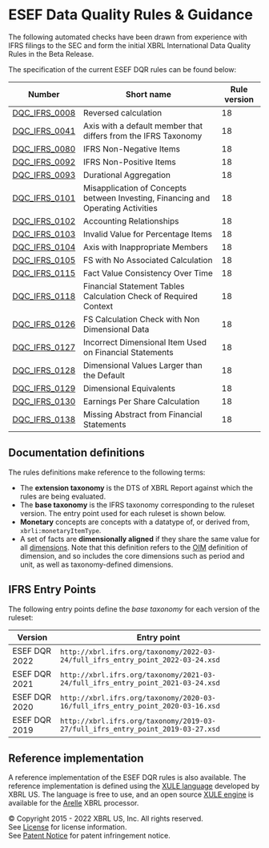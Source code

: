 # ESEF Data Quality Rules & Guidance

The following automated checks have been drawn from experience with IFRS filings to the SEC and form the initial XBRL International Data Quality Rules in the Beta Release. 

The specification of the current ESEF DQR rules can be found below:

| Number | Short name | Rule version |
| ----- | ----- | ----- |
| [DQC_IFRS_0008](docs/DQC_IFRS_0008/DQC_0008.md) | Reversed calculation | 18 |
| [DQC_IFRS_0041](docs/DQC_IFRS_0041/DQC_0041.md) | Axis with a default member that differs from the IFRS Taxonomy | 18 |
| [DQC_IFRS_0080](docs/DQC_IFRS_0080/DQC_0080.md) | IFRS Non-Negative Items | 18 |
| [DQC_IFRS_0092](docs/DQC_IFRS_0092/DQC_0092.md) | IFRS Non-Positive Items | 18 |
| [DQC_IFRS_0093](docs/DQC_IFRS_0093/DQC_0093.md) | Durational Aggregation | 18 |
| [DQC_IFRS_0101](docs/DQC_IFRS_0101/DQC_0101.md) | Misapplication of Concepts between Investing, Financing and Operating Activities | 18 |
| [DQC_IFRS_0102](docs/DQC_IFRS_0102/DQC_0102.md) | Accounting Relationships| 18 |
| [DQC_IFRS_0103](docs/DQC_IFRS_0103/DQC_0103.md) | Invalid Value for Percentage Items | 18 |
| [DQC_IFRS_0104](docs/DQC_IFRS_0104/DQC_0104.md) | Axis with Inappropriate Members | 18 |
| [DQC_IFRS_0105](docs/DQC_IFRS_0105/DQC_0105.md) | FS with No Associated Calculation | 18 |
| [DQC_IFRS_0115](docs/DQC_IFRS_0115/DQC_0115.md) | Fact Value Consistency Over Time | 18 |
| [DQC_IFRS_0118](docs/DQC_IFRS_0118/DQC_0118.md) | Financial Statement Tables Calculation Check of Required Context | 18 |
| [DQC_IFRS_0126](docs/DQC_IFRS_0126/DQC_0126.md) | FS Calculation Check with Non Dimensional Data | 18 |
| [DQC_IFRS_0127](docs/DQC_IFRS_0127/DQC_0127.md) | Incorrect Dimensional Item Used on Financial Statements | 18 |
| [DQC_IFRS_0128](docs/DQC_IFRS_0128/DQC_0128.md) | Dimensional Values Larger than the Default | 18 |
| [DQC_IFRS_0129](docs/DQC_IFRS_0129/DQC_0129.md) | Dimensional Equivalents | 18 |
| [DQC_IFRS_0130](docs/DQC_IFRS_0130/DQC_0130.md) | Earnings Per Share Calculation | 18 |
| [DQC_IFRS_0138](docs/DQC_IFRS_0138/DQC_0138.md) | Missing Abstract from Financial Statements | 18 |

## Documentation definitions

The rules definitions make reference to the following terms:

* The **extension taxonomy** is the DTS of XBRL Report against which the rules are being evaluated.
* The **base taxonomy** is the IFRS taxonomy corresponding to the ruleset version.  The entry point used for each ruleset is shown below.
* **Monetary** concepts are concepts with a datatype of, or derived from, `xbrli:monetaryItemType`.
* A set of facts are **dimensionally aligned** if they share the same value for all [dimensions](https://www.xbrl.org/Specification/oim/REC-2021-10-13/oim-REC-2021-10-13.html#term-dimension).  Note that this definition refers to the [OIM](https://www.xbrl.org/Specification/oim/REC-2021-10-13/oim-REC-2021-10-13.html) definition of dimension, and so includes the core dimensions such as period and unit, as well as taxonomy-defined dimensions.

## IFRS Entry Points

The following entry points define the _base taxonomy_ for each version of the ruleset:

| Version | Entry point |
| ------- | ----------- | 
| ESEF DQR 2022 | `http://xbrl.ifrs.org/taxonomy/2022-03-24/full_ifrs_entry_point_2022-03-24.xsd` |  
| ESEF DQR 2021 | `http://xbrl.ifrs.org/taxonomy/2021-03-24/full_ifrs_entry_point_2021-03-24.xsd` |
| ESEF DQR 2020 | `http://xbrl.ifrs.org/taxonomy/2020-03-16/full_ifrs_entry_point_2020-03-16.xsd` |
| ESEF DQR 2019 | `http://xbrl.ifrs.org/taxonomy/2019-03-27/full_ifrs_entry_point_2019-03-27.xsd` |

## Reference implementation

A reference implementation of the ESEF DQR rules is also available.  The reference implementation is defined using the [XULE language](https://xbrl.us/home/use/what-is-xule) developed by XBRL US.  The language is free to use, and an open source [XULE engine](https://github.com/xbrlus/xule/releases/latest) is available for the [Arelle](https://arelle.org/pub) XBRL processor.   


© Copyright 2015 - 2022 XBRL US, Inc. All rights reserved.   
See [License](https://xbrl.us/dqc-license) for license information.  
See [Patent Notice](https://xbrl.us/dqc-patent) for patent infringement notice.  
